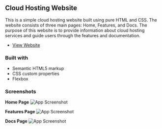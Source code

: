 ## Cloud Hosting Website


This is a simple cloud hosting website built using pure HTML and CSS. The website consists of three main pages: Home, Features, and Docs. The purpose of this website is to provide information about cloud hosting services and guide users through the features and documentation.

- [View Website](https://cloud-hosting-websitee.netlify.app/)


### Built with

- Semantic HTML5 markup
- CSS custom properties
- Flexbox

### Screenshots

**Home Page**
![App Screenshot](https://iili.io/HPRdzZv.png)

**Features Page**
![App Screenshot](https://iili.io/HPRdSMQ.png)

**Docs Page**
![App Screenshot](https://iili.io/HPRd8ox.png)




